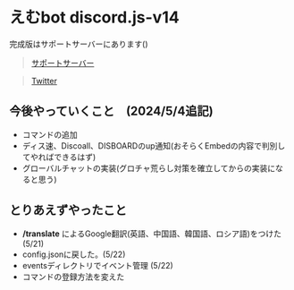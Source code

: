 # えむbot discord.js-v14

完成版はサポートサーバーにあります()

> [サポートサーバー](https://discord.gg/BnmvxuQk)

> [Twitter](https://twitter.com/ryo_001339)

## 今後やっていくこと　(2024/5/4追記)
- コマンドの追加
- ディス速、Discoall、DISBOARDのup通知(おそらくEmbedの内容で判別してやればできるはず)
- グローバルチャットの実装(グロチャ荒らし対策を確立してからの実装になると思う)

## とりあえずやったこと
- **/translate** によるGoogle翻訳(英語、中国語、韓国語、ロシア語)をつけた (5/21)
- config.jsonに戻した。(5/22)
- eventsディレクトリでイベント管理 (5/22)
- コマンドの登録方法を変えた
